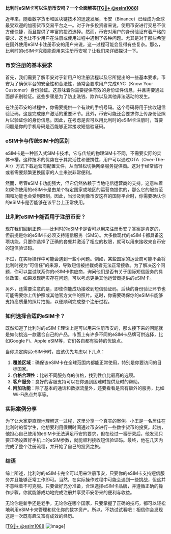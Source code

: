 **比利时eSIM卡可以注册币安吗？一个全面解答[[TG💪+ @esim1088](https://t.me/s/esim1088)]**

近年来，随着数字货币和区块链技术的迅速发展，币安（Binance）已经成为全球最受欢迎的加密货币交易平台之一。对于许多投资者来说，使用币安进行交易不仅方便快捷，而且提供了丰富的投资选择。然而，币安对用户的身份验证有着严格的要求，这也让不少用户在注册或使用过程中遇到了各种问题。尤其是对于那些希望在国外使用eSIM卡注册币安的用户来说，这一过程可能会显得有些复杂。那么，比利时的eSIM卡究竟能否用来注册币安呢？让我们来详细探讨一下。

### 币安注册的基本要求

首先，我们需要了解币安对于新用户的注册流程以及它所提出的一些基本要求。币安为了确保平台的安全性和合法性，通常会要求用户完成KYC（Know Your Customer）身份验证。这意味着你需要提供有效的身份证件信息，并且需要通过面部识别验证。这些步骤是为了防止洗钱、欺诈以及其他非法活动的发生。

在注册币安的过程中，你需要提供一个有效的手机号码。这个号码将用于接收短信验证码，这是完成账户激活的重要环节。此外，币安可能还会要求你上传身份证照片以验证你的身份信息。因此，在考虑是否可以用比利时的eSIM卡注册时，首要问题是你的手机号码是否能够正常接收短信验证码。

### eSIM卡与传统SIM卡的区别

eSIM卡是一种嵌入式SIM卡技术，它与传统的物理SIM卡不同，不需要实际的实体卡槽。这种技术的优势在于其灵活性和便携性，用户可以通过OTA（Over-The-Air）方式下载运营商配置文件，从而轻松切换网络服务提供商。这对于经常旅行或者需要频繁更换国家的人士来说非常便利。

然而，尽管eSIM卡功能强大，但它仍然依赖于当地电信运营商的支持。这意味着如果你使用的eSIM卡是由某个特定国家或地区的运营商提供的，那么它的服务范围和功能也会受到限制。因此，当涉及到像币安这样的国际平台时，你需要确认你的eSIM卡是否能够在该平台上正常使用。

### 比利时eSIM卡能否用于注册币安？

现在我们回到正题——比利时的eSIM卡是否可以用来注册币安？答案是肯定的，但前提是你的eSIM卡必须支持短信服务（SMS）。大多数现代的eSIM卡都具备这项功能，只要你选择了正确的套餐并激活了相应的权限，就可以用来接收来自币安的短信验证码。

不过，在实际操作中可能会遇到一些小问题。例如，某些国家的运营商可能不会将比利时视为“可信任”的来源，导致短信被拦截或者无法正常接收。为了解决这个问题，你可以尝试联系你的eSIM卡供应商，询问他们是否有关于国际短信服务的具体政策。如果发现确实存在问题，可以考虑更换其他运营商提供的eSIM卡。

另外，还需要注意的是，即使你能成功接收到短信验证码，后续的身份验证环节也可能需要你上传护照或其他官方文件的照片。这时，你需要确保你的eSIM卡能够支持高质量的照片拍摄，以便顺利完成整个注册过程。

### 如何选择合适的eSIM卡？

既然知道了比利时的eSIM卡理论上是可以用来注册币安的，那么接下来的问题就是如何挑选一款适合自己的产品。市面上有许多不同的eSIM卡品牌可供选择，比如Google Fi、Apple eSIM等，它们各自都有独特的优缺点。

当你决定购买eSIM卡时，应该优先考虑以下几点：
1. **覆盖区域**：确保该eSIM卡在全球范围内都能正常使用，特别是你要访问的目标国家。
2. **价格合理性**：比较不同服务商的价格，找到性价比最高的选项。
3. **客户服务**：良好的客服支持可以在你遇到困难时提供及时的帮助。
4. **附加功能**：除了基本的通话和数据流量外，还要看看是否有额外的服务，比如Wi-Fi热点共享等。

### 实际案例分享

为了让大家更直观地理解这一过程，这里分享一个真实的案例。小王是一名居住在比利时的留学生，他想要利用假期时间通过币安进行一些数字货币的投资。起初，他担心自己使用的eSIM卡无法满足币安的要求，但在经过一番研究后，他发现只要正确设置好手机上的eSIM参数，就能顺利接收短信验证码。最终，他在几天内完成了整个注册流程，并开始了自己的投资之旅。

### 结语

综上所述，比利时的eSIM卡完全可以用来注册币安，只要你的eSIM卡支持短信服务并且能够正常工作即可。当然，在实际操作过程中可能会遇到一些挑战，但这并不意味着不可克服。只要做好充分准备，合理选择eSIM卡品牌，并遵循正确的操作步骤，你就能够成功地完成注册并享受币安带来的便利与收益。

无论你是新手还是老手，无论你在哪个国家，只要掌握了正确的技巧，都可以轻松地利用eSIM卡来管理和优化你的数字资产。所以，不妨试试看吧！相信你会发现这是一次既有趣又富有成效的经历。

[[TG💪+ @esim1088](https://t.me/s/esim1088) ![Image](https://i.postimg.cc/4NQfJmqS/Snipaste-2025-05-13-00-14-12.png)]